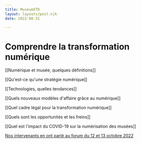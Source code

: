 ```yaml
---
title: MuseumXTD  
layout: layouts/post.njk  
date: 2022-08-31

---
```

# Comprendre la transformation numérique
[[Numérique et musée, quelques définitions]]

[[Qu'est-ce qu'une stratégie numérique]]

[[Technologies, quelles tendances]]

[[Quels nouveaux modèles d'affaire grâce au numérique]]

[[Quel cadre légal pour la transformation numérique]]

[[Quels sont les opportunités et les freins]]

[[Quel est l'impact du COVID-19 sur la numérisation des musées]]

[Nos intervenants en ont parlé au forum du 12 et 13 octobre 2022](https://www.youtube.com/channel/UCTZJM5WsXDkH8QgMdACUNyw)
